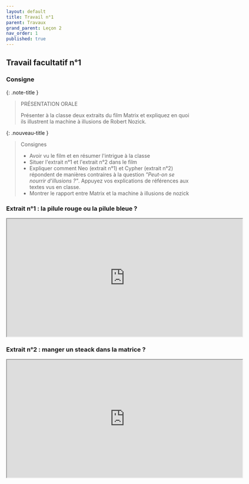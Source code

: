 ```yaml
---
layout: default
title: Travail n°1
parent: Travaux
grand_parent: Leçon 2
nav_order: 1
published: true
---
```


## Travail facultatif n°1

### Consigne

{: .note-title }
> PRÉSENTATION ORALE
>
> Présenter à la classe deux extraits du film Matrix et expliquez en quoi ils illustrent la machine à illusions de Robert Nozick.

{: .nouveau-title }
>Consignes 
>
> - Avoir vu le film et en résumer l'intrigue à la classe
>- Situer l'extrait n°1 et l'extrait n°2 dans le film
> - Expliquer comment Neo (extrait n°1) et Cypher (extrait n°2) répondent de manières contraires à la question *"Peut-on se nourrir d'illusions ?"*. Appuyez vos explications de références aux textes vus en classe.
> - Montrer le rapport entre Matrix et la machine à illusions de nozick

### Extrait n°1 : la pilule rouge ou la pilule bleue ?

<iframe src="https://drive.google.com/file/d/10kfwIC8DUxjXlBQ15XOLo4zuPz3o05OF/preview" width="640" height="320" allow="autoplay"></iframe>

### Extrait n°2 : manger un steack dans la matrice ?

<iframe src="https://drive.google.com/file/d/10m1nkvgHPVmVkHQnDg1XANo1JtmGxMEK/preview" width="640" height="320" allow="autoplay"></iframe>


